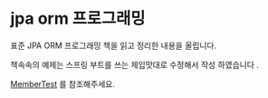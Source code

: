 # jpa orm 프로그래밍

표준 JPA ORM 프로그래밍 책을 읽고 정리한 내용을 올립니다.

책속속의 예제는 스프링 부트를 쓰는 제입맛대로 수정해서 작성 하였습니다 .

[MemberTest](https://github.com/minnim6/TIL/blob/main/Jpa/jpa-test/src/test/java/com/example/jpatest/MemberRepositoryTest.jav) 를 참조해주세요. 



